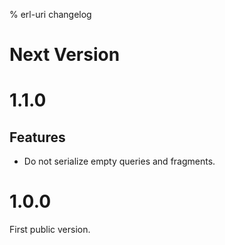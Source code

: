 % erl-uri changelog

# Next Version

# 1.1.0
## Features
- Do not serialize empty queries and fragments.

# 1.0.0
First public version.

